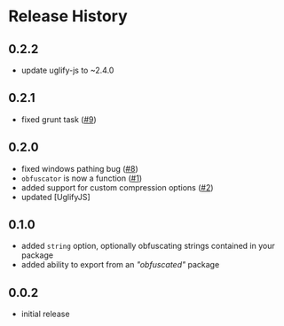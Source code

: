 
# Release History

## 0.2.2

- update uglify-js to ~2.4.0

## 0.2.1

- fixed grunt task ([#9](https://github.com/stephenmathieson/node-obfuscator/pull/9))

## 0.2.0

- fixed windows pathing bug ([#8](https://github.com/stephenmathieson/node-obfuscator/pull/8))
- `obfuscator` is now a function ([#1](https://github.com/stephenmathieson/node-obfuscator/issues/1))
- added support for custom compression options ([#2](https://github.com/stephenmathieson/node-obfuscator/issues/2))
- updated [UglifyJS]

## 0.1.0

- added `string` option, optionally obfuscating strings contained in your package
- added ability to export from an _"obfuscated"_ package

## 0.0.2

- initial release
